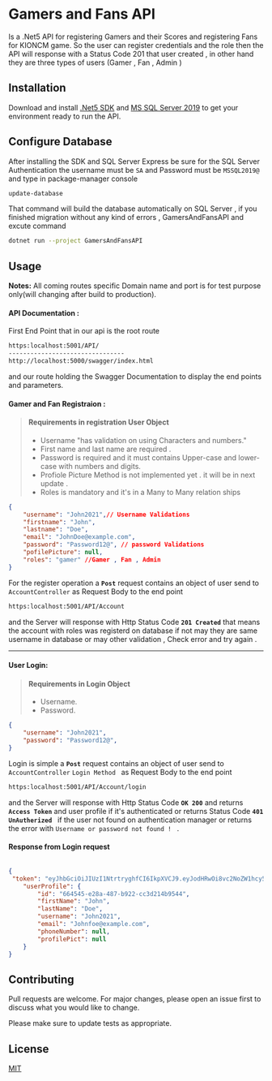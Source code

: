 # Gamers and Fans API

Is a .Net5 API for registering Gamers and their Scores and registering Fans for KIONCM game.
So the user can register credentials and the role then the API will response with a Status Code 201 that user created , in other hand they are three types of users (Gamer , Fan , Admin )


## Installation

Download and install [.Net5 SDK](https://dotnet.microsoft.com/download/dotnet/5.0) and 
[ MS SQL Server 2019](https://go.microsoft.com/fwlink/?linkid=866658) to get your environment ready to run the API. 

## Configure Database 
After installing the SDK and SQL Server Express be sure for the SQL Server Authentication the username must be ``SA`` and Password must be ``MSSQL2019@`` and type in package-manager console 
```Bash
update-database
```
That command will build the database automatically on SQL Server ,
if you finished migration without any kind of errors , GamersAndFansAPI and excute command 
```bash
dotnet run --project GamersAndFansAPI
```

## Usage
**Notes:** All coming routes specific Domain name and port is for test purpose only(will changing after build to production).
  
#### API Documentation :

First End Point that in our api is the root route  
```bash 
https:localhost:5001/API/
--------------------------------
http://localhost:5000/swagger/index.html
```
and our route holding the Swagger Documentation to display the end points and parameters.

#### Gamer and Fan Registraion :

>#### Requirements in registration User Object 
>- Username "has validation on using Characters and numbers."  
>- First name and last name are required .
>- Password is required and it must contains Upper-case and lower-case with numbers and digits.
>- Profiole Picture Method is not implemented yet . it will be in next update .
>- Roles is mandatory and it's in a Many to Many relation ships 

```json
{
    "username": "John2021",// Username Validations
    "firstname": "John",
    "lastname": "Doe",
    "email": "JohnDoe@example.com",
    "password": "Password12@", // password Validations
    "pofilePicture": null,
    "roles": "gamer" //Gamer , Fan , Admin
}
```

For the register operation a **``Post``** request contains an object of user send to ``AccountController`` as Request Body to the end point
```Bash
https:localhost:5001/API/Account 
```
 and the Server will response with Http Status Code **``201 Created``** that means the account with roles was registerd on database if not may they are same username in database or may other validation , Check error and try again  .  

---

#### User Login:

>#### Requirements in Login Object 
>- Username. 
>- Password.

```json
{
    "username": "John2021",
    "password": "Password12@",
}
```
Login is simple a **``Post``** request contains an object of user send to ``AccountController`` `Login Method ` as Request Body to the end point
```Bash
https:localhost:5001/API/Account/login 
```
 and the Server will response with Http Status Code **``OK 200``** and returns **``Access Token``** and user profile if it's authenticated or returns Status Code **``401 UnAutherized ``** if the user not found on authentication manager or returns the error with ``Username or password not found ! `` .
#### Response from Login request 
```Json

{
 "token": "eyJhbGciOiJIUzI1NtrtryghfCI6IkpXVCJ9.eyJodHRwOi8vc2NoZW1hcy54bWxzb2FwLm9yZy93cy8yMDA1LzA1L2lkZW50aXR5L2NsYWltcy9uYW1lIjoiT3NhbWExMiIsImh0dHA6Ly9zY2hlbWFzLm1pY3Jvc29hfghfMvMjAwOC8wNi9pZGVudGlsdffFpbXMvcm9sZSI6IkdhbWVyIiwigdfgNjI5NTg5MzczLCJpc3MiOiJJbkJveCIsImF1ZCgdfdxob3N0OjUwgdfgdbpL3zGQLXspnQEa-bZG_gdfgc3knCM",
    "userProfile": {
        "id": "664545-e28a-487-b922-cc3d214b9544",
        "firstName": "John",
        "lastName": "Doe",
        "username": "John2021",
        "email": "Johnfoe@example.com",
        "phoneNumber": null,
        "profilePict": null
    }
}
```


## Contributing
Pull requests are welcome. For major changes, please open an issue first to discuss what you would like to change.

Please make sure to update tests as appropriate.

## License
[MIT](https://choosealicense.com/licenses/mit/)
